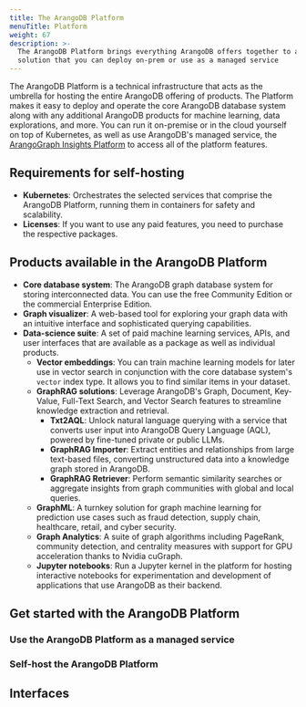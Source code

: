 ```yaml
---
title: The ArangoDB Platform
menuTitle: Platform
weight: 67
description: >-
  The ArangoDB Platform brings everything ArangoDB offers together to a single
  solution that you can deploy on-prem or use as a managed service
---
```

The ArangoDB Platform is a technical infrastructure that acts as the umbrella
for hosting the entire ArangoDB offering of products. The Platform makes it easy
to deploy and operate the core ArangoDB database system along with any additional
ArangoDB products for machine learning, data explorations, and more. You can
run it on-premise or in the cloud yourself on top of Kubernetes, as well as use
ArangoDB's managed service, the [ArangoGraph Insights Platform](../arangograph/_index.md)
to access all of the platform features.

## Requirements for self-hosting

- **Kubernetes**: Orchestrates the selected services that comprise the
  ArangoDB Platform, running them in containers for safety and scalability.
- **Licenses**: If you want to use any paid features, you need to purchase the
  respective packages.

## Products available in the ArangoDB Platform

- **Core database system**: The ArangoDB graph database system for storing
  interconnected data. You can use the free Community Edition or the commercial
  Enterprise Edition.
- **Graph visualizer**: A web-based tool for exploring your graph data with an
  intuitive interface and sophisticated querying capabilities.
- **Data-science suite**: A set of paid machine learning services, APIs, and
  user interfaces that are available as a package as well as individual products.
  - **Vector embeddings**: You can train machine learning models for later use
    in vector search in conjunction with the core database system's `vector`
    index type. It allows you to find similar items in your dataset. <!-- TODO: GraphRAG importer/retriever -->
  - **GraphRAG solutions**: Leverage ArangoDB's Graph, Document, Key-Value,
      Full-Text Search, and Vector Search features to streamline knowledge
      extraction and retrieval.
      - **Txt2AQL**: Unlock natural language querying with a service that converts
        user input into ArangoDB Query Language (AQL), powered by fine-tuned
        private or public LLMs. <!-- TODO: GenAI -->
      - **GraphRAG Importer**: Extract entities and relationships from large
        text-based files, converting unstructured data into a knowledge graph
        stored in ArangoDB.
      - **GraphRAG Retriever**: Perform semantic similarity searches or aggregate
        insights from graph communities with global and local queries.
  - **GraphML**: A turnkey solution for graph machine learning for prediction
    use cases such as fraud detection, supply chain, healthcare, retail, and
    cyber security.
  - **Graph Analytics**: A suite of graph algorithms including PageRank,
    community detection, and centrality measures with support for GPU
    acceleration thanks to Nvidia cuGraph.
  - **Jupyter notebooks**: Run a Jupyter kernel in the platform for hosting
    interactive notebooks for experimentation and development of applications
    that use ArangoDB as their backend.

<!-- TODO: Which product requires what license, free trial -->

## Get started with the ArangoDB Platform

### Use the ArangoDB Platform as a managed service

<!-- TODO: Sign up at https://dashboard.arangodb.cloud -->

### Self-host the ArangoDB Platform

<!-- TODO: Adam's installer -->

## Interfaces

<!-- TODO: UIs, APIs (with links to generated docs) -->
